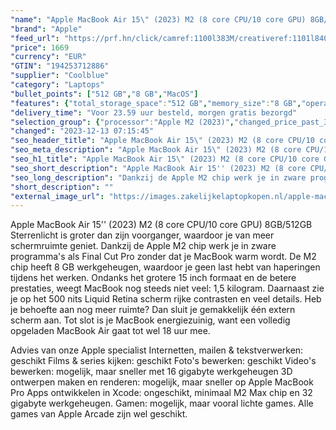 ```yaml
---
"name": "Apple MacBook Air 15\" (2023) M2 (8 core CPU/10 core GPU) 8GB/512GB Sterrenlicht QWERTY"
"brand": "Apple"
"feed_url": "https://prf.hn/click/camref:1100l383M/creativeref:1101l84031/destination:https%3A%2F%2Fwww.coolblue.nl%2Fproduct%2F931401"
"price": 1669
"currency": "EUR"
"GTIN": "194253712886"
"supplier": "Coolblue"
"category": "Laptops"
"bullet_points": ["512 GB","8 GB","MacOS"]
"features": {"total_storage_space":"512 GB","memory_size":"8 GB","operating_system":"MacOS"}
"delivery_time": "Voor 23.59 uur besteld, morgen gratis bezorgd"
"selection_group": {"processor":"Apple M2 (2023)","changed_price_past_3_days":false,"product_family":"MacBook Air"}
"changed": "2023-12-13 07:15:45"
"seo_header_title": "Apple MacBook Air 15\" (2023) M2 (8 core CPU/10 core GPU) 8GB/512GB Sterrenlicht QWERTY"
"seo_meta_description": "Apple MacBook Air 15\" (2023) M2 (8 core CPU/10 core GPU) 8GB/512GB Sterrenlicht QWERTY"
"seo_h1_title": "Apple MacBook Air 15\" (2023) M2 (8 core CPU/10 core GPU) 8GB/512GB Sterrenlicht QWERTY"
"seo_short_description": "Apple MacBook Air 15'' (2023) M2 (8 core CPU/10 core GPU) 8GB/512GB Sterrenlicht is groter dan zijn voorganger, waardoor je van meer schermruimte geniet."
"seo_long_description": "Dankzij de Apple M2 chip werk je in zware programma's als Final Cut Pro zonder dat je MacBook warm wordt. De M2 chip heeft 8 GB werkgeheugen, waardoor je geen last hebt van haperingen tijdens het werken. Ondanks het grotere 15 inch formaat en de betere prestaties, weegt MacBook nog steeds niet veel: 1,5 kilogram. Daarnaast zie je op het 500 nits Liquid Retina scherm rijke contrasten en veel details. Heb je behoefte aan nog meer ruimte? Dan sluit je gemakkelijk één extern scherm aan. Tot slot is je MacBook energiezuinig, want een volledig opgeladen MacBook Air gaat tot wel 18 uur mee. \r\n\r\nAdvies van onze Apple specialist\r\nInternetten, mailen & tekstverwerken: geschikt\r\nFilms & series kijken: geschikt\r\nFoto's bewerken: geschikt\r\nVideo's bewerken: mogelijk, maar sneller met 16 gigabyte werkgeheugen\r\n3D ontwerpen maken en renderen: mogelijk, maar sneller op Apple MacBook Pro\r\nApps ontwikkelen in Xcode: ongeschikt, minimaal M2 Max chip en 32 gigabyte werkgeheugen. \r\nGamen: mogelijk, maar vooral lichte games. Alle games van Apple Arcade zijn wel geschikt."
"short_description": ""
"external_image_url": "https://images.zakelijkelaptopkopen.nl/apple-macbook-air-15-2023-m2-8-core-cpu-10-core-gpu-8gb-512gb-sterrenlicht-qwerty.webp"
---
```


Apple MacBook Air 15'' (2023) M2 (8 core CPU/10 core GPU) 8GB/512GB Sterrenlicht is groter dan zijn voorganger, waardoor je van meer schermruimte geniet. Dankzij de Apple M2 chip werk je in zware programma's als Final Cut Pro zonder dat je MacBook warm wordt. De M2 chip heeft 8 GB werkgeheugen, waardoor je geen last hebt van haperingen tijdens het werken. Ondanks het grotere 15 inch formaat en de betere prestaties, weegt MacBook nog steeds niet veel: 1,5 kilogram. Daarnaast zie je op het 500 nits Liquid Retina scherm rijke contrasten en veel details. Heb je behoefte aan nog meer ruimte? Dan sluit je gemakkelijk één extern scherm aan. Tot slot is je MacBook energiezuinig, want een volledig opgeladen MacBook Air gaat tot wel 18 uur mee.

Advies van onze Apple specialist
Internetten, mailen & tekstverwerken: geschikt
Films & series kijken: geschikt
Foto's bewerken: geschikt
Video's bewerken: mogelijk, maar sneller met 16 gigabyte werkgeheugen
3D ontwerpen maken en renderen: mogelijk, maar sneller op Apple MacBook Pro
Apps ontwikkelen in Xcode: ongeschikt, minimaal M2 Max chip en 32 gigabyte werkgeheugen.
Gamen: mogelijk, maar vooral lichte games. Alle games van Apple Arcade zijn wel geschikt.